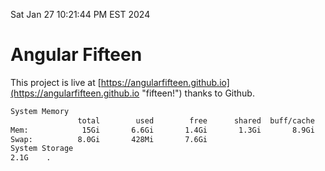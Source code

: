 Sat Jan 27 10:21:44 PM EST 2024

# Angular Fifteen


This project is live at [https://angularfifteen.github.io](https://angularfifteen.github.io "fifteen!") thanks to Github.

```bash
System Memory
               total        used        free      shared  buff/cache   available
Mem:            15Gi       6.6Gi       1.4Gi       1.3Gi       8.9Gi       8.7Gi
Swap:          8.0Gi       428Mi       7.6Gi
System Storage
2.1G	.
```
